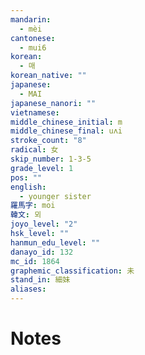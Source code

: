 ```yaml
---
mandarin:
  - mèi
cantonese:
  - mui6
korean:
  - 매
korean_native: ""
japanese:
  - MAI
japanese_nanori: ""
vietnamese:
middle_chinese_initial: m
middle_chinese_final: uʌi
stroke_count: "8"
radical: 女
skip_number: 1-3-5
grade_level: 1
pos: ""
english:
  - younger sister
羅馬字: moi
韓文: 뫼
joyo_level: "2"
hsk_level: ""
hanmun_edu_level: ""
danayo_id: 132
mc_id: 1864
graphemic_classification: 未
stand_in: 細妹
aliases:
---
```


# Notes
